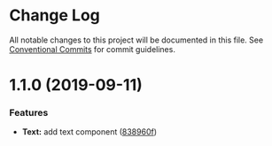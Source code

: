 # Change Log

All notable changes to this project will be documented in this file.
See [Conventional Commits](https://conventionalcommits.org) for commit guidelines.

# 1.1.0 (2019-09-11)

### Features

- **Text:** add text component ([838960f](https://github.com/karthikbalajikb/KB-TechSpace-Component-Library/commit/838960f))
